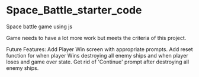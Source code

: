 # Space_Battle_starter_code
Space battle game using js

Game needs to have a lot more work but meets the criteria of this project.

Future Features:
Add Player Win screen with appropriate prompts.
Add reset function for when player Wins destroying all enemy ships and when player loses and game over state.
Get rid of 'Continue' prompt after destroying all enemy ships.
